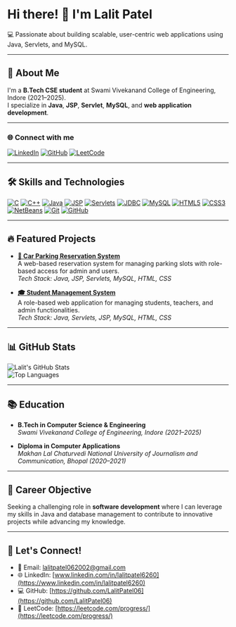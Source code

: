 # Hi there! 👋 I'm Lalit Patel  

💻 Passionate about building scalable, user-centric web applications using Java, Servlets, and MySQL.  

---

## 🚀 About Me  
I'm a **B.Tech CSE student** at Swami Vivekanand College of Engineering, Indore (2021–2025).  
I specialize in **Java**, **JSP**, **Servlet**, **MySQL**, and **web application development**.

---
### 🌐 Connect with me

[![LinkedIn](https://img.shields.io/badge/LinkedIn-0077B5?logo=linkedin&logoColor=white)](https://www.linkedin.com/in/lalitpatel6260)
[![GitHub](https://img.shields.io/badge/GitHub-181717?logo=github&logoColor=white)](https://github.com/LalitPatel06)
[![LeetCode](https://img.shields.io/badge/LeetCode-FFA116?logo=leetcode&logoColor=white)](https://leetcode.com/u/lalitpatel06/)


---

## 🛠️ Skills and Technologies  

[![C](https://img.shields.io/badge/C-A8B9CC?logo=c&logoColor=white)](https://en.wikipedia.org/wiki/C_(programming_language)) 
[![C++](https://img.shields.io/badge/C++-00599C?logo=cplusplus&logoColor=white)](https://isocpp.org/) 
[![Java](https://img.shields.io/badge/Java-007396?logo=java&logoColor=white)](https://www.java.com/) 
[![JSP](https://img.shields.io/badge/JSP-2F6E6E?logo=java&logoColor=white)](https://www.oracle.com/java/technologies/java-server-pages.html) 
[![Servlets](https://img.shields.io/badge/Java%20Servlets-1B6AC6?logo=java&logoColor=white)](https://docs.oracle.com/javaee/7/tutorial/servlets.htm) 
[![JDBC](https://img.shields.io/badge/JDBC-336791?logo=java&logoColor=white)](https://www.oracle.com/java/technologies/jdbc.html) 
[![MySQL](https://img.shields.io/badge/MySQL-4479A1?logo=mysql&logoColor=white)](https://www.mysql.com/) 
[![HTML5](https://img.shields.io/badge/HTML5-E34F26?logo=html5&logoColor=white)](https://developer.mozilla.org/en-US/docs/Web/HTML) 
[![CSS3](https://img.shields.io/badge/CSS3-1572B6?logo=css3&logoColor=white)](https://developer.mozilla.org/en-US/docs/Web/CSS) 
[![NetBeans](https://img.shields.io/badge/NetBeans-1B6AC6?logo=apache-netbeans-ide&logoColor=white)](https://netbeans.apache.org/) 
[![Git](https://img.shields.io/badge/Git-F05032?logo=git&logoColor=white)](https://git-scm.com/) 
[![GitHub](https://img.shields.io/badge/GitHub-181717?logo=github&logoColor=white)](https://github.com/)

---

## 🔥 Featured Projects  

- **[🚗 Car Parking Reservation System](https://github.com/LalitPatel06/Car_Parking_Reservation_System)**  
  A web-based reservation system for managing parking slots with role-based access for admin and users.  
  *Tech Stack: Java, JSP, Servlets, MySQL, HTML, CSS*

- **[🎓 Student Management System](https://github.com/LalitPatel06/student-management-system)**  
  A role-based web application for managing students, teachers, and admin functionalities.  
  *Tech Stack: Java, Servlets, JSP, MySQL, HTML, CSS*

---

## 📊 GitHub Stats  
![Lalit's GitHub Stats](https://github-readme-stats.vercel.app/api?username=LalitPatel06&show_icons=true&theme=radical)  
![Top Languages](https://github-readme-stats.vercel.app/api/top-langs/?username=LalitPatel06&layout=compact&theme=radical)  

---

## 📚 Education  
- **B.Tech in Computer Science & Engineering**  
  *Swami Vivekanand College of Engineering, Indore (2021–2025)*  

- **Diploma in Computer Applications**  
  *Makhan Lal Chaturvedi National University of Journalism and Communication, Bhopal (2020–2021)*

---

## 🌟 Career Objective  
Seeking a challenging role in **software development** where I can leverage my skills in Java and database management to contribute to innovative projects while advancing my knowledge.

---

## 🔗 Let's Connect!
- 📧 Email: [lalitpatel062002@gmail.com](mailto:lalitpatel062002@gmail.com)  
- 🌐 LinkedIn: [www.linkedin.com/in/lalitpatel6260](https://www.linkedin.com/in/lalitpatel6260)  
- 💻 GitHub: [https://github.com/LalitPatel06](https://github.com/LalitPatel06)  
- 🧠 LeetCode: [https://leetcode.com/progress/](https://leetcode.com/progress/)

